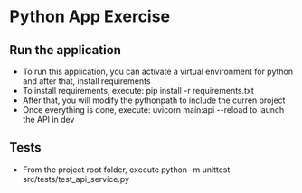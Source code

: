 # Python App Exercise

## Run the application
- To run this application, you can activate a virtual environment for python and after that, install requirements
- To install requirements, execute: pip install -r requirements.txt
- After that, you will modify the pythonpath to include the curren project
- Once everything is done, execute: uvicorn main:api --reload to launch the API in dev

## Tests
- From the project root folder, execute python -m unittest src/tests/test_api_service.py
